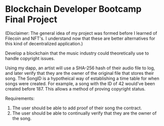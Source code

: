 # Blockchain Developer Bootcamp Final Project
(Disclaimer: The general idea of my project was formed before I learned of Filecoin and NFT's. I understand now that these are better alternatives for this kind of decentralized application.)


Develop a blockchain that the music industry could theoretically use to handle copyright issues.

Using my dapp, an artist will use a SHA-256 hash of their audio file to log, and later verify that they are the owner of the original file that stores their song. The SongID is a hypotheical way of establishing a time table for when songs were created. For example, a song with the ID of 42 would've been created before 187. This allows a method of proving copyright status.


Requirements:
 1. The user should be able to add proof of their song the contract.
 2. The user should be able to continually verify that they are the owner of the song.



